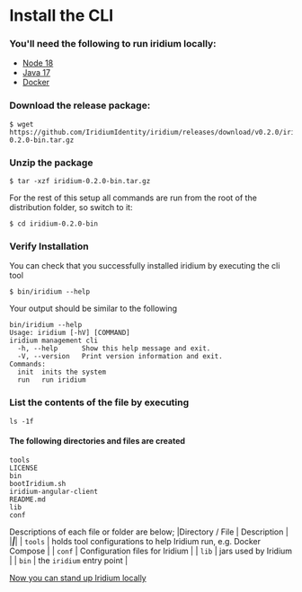 # Install the CLI

### You'll need the following to run iridium locally:
* [Node 18](https://nodejs.org/en)
* [Java 17](https://adoptium.net/temurin/releases/)
* [Docker](https://docs.docker.com/)

### Download the release package:
```shell
$ wget https://github.com/IridiumIdentity/iridium/releases/download/v0.2.0/iridium-0.2.0-bin.tar.gz
```

### Unzip the package
```shell
$ tar -xzf iridium-0.2.0-bin.tar.gz
```
For the rest of this setup all commands are run from the root of the distribution folder, so switch to it:

```shell
$ cd iridium-0.2.0-bin
```

### Verify Installation
You can check that you successfully installed iridium by executing the cli tool
```shell
$ bin/iridium --help
```

Your output should be similar to the following
```shell
bin/iridium --help
Usage: iridium [-hV] [COMMAND]
iridium management cli
  -h, --help      Show this help message and exit.
  -V, --version   Print version information and exit.
Commands:
  init  inits the system
  run   run iridium
```

### List the contents of the file by executing 
```shell
ls -1f
```
#### The following directories and files are created
```shell
tools
LICENSE
bin
bootIridium.sh
iridium-angular-client
README.md
lib
conf
```

Descriptions of each file or folder are below;
|Directory / File | Description |
|___|___|
| `tools` | holds tool configurations to help Iridium run, e.g. Docker Compose |
| `conf`  | Configuration files for Iridium |
| `lib` | jars used by Iridium |
| `bin` | the `iridium` entry point |


[Now you can stand up Iridium locally](2.run-iridium-locally.md)


